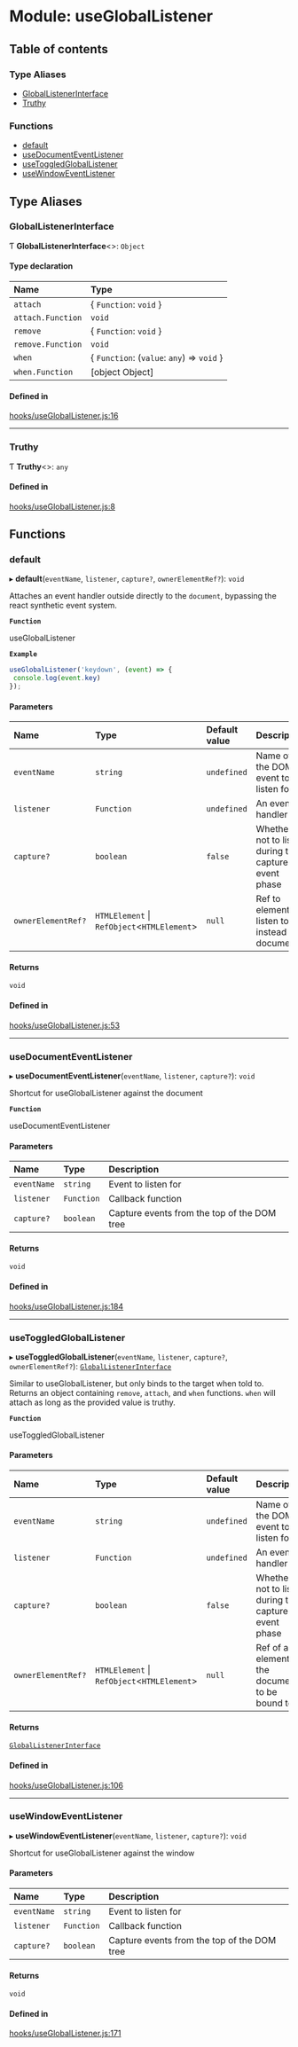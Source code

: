 # Module: useGlobalListener

## Table of contents

### Type Aliases

- [GlobalListenerInterface](useGlobalListener.md#globallistenerinterface)
- [Truthy](useGlobalListener.md#truthy)

### Functions

- [default](useGlobalListener.md#default)
- [useDocumentEventListener](useGlobalListener.md#usedocumenteventlistener)
- [useToggledGlobalListener](useGlobalListener.md#usetoggledgloballistener)
- [useWindowEventListener](useGlobalListener.md#usewindoweventlistener)

## Type Aliases

### GlobalListenerInterface

Ƭ **GlobalListenerInterface**<\>: `Object`

#### Type declaration

| Name | Type |
| :------ | :------ |
| `attach` | { `Function`: `void`  } |
| `attach.Function` | `void` |
| `remove` | { `Function`: `void`  } |
| `remove.Function` | `void` |
| `when` | { `Function`: (`value`: `any`) => `void`  } |
| `when.Function` | [object Object] |

#### Defined in

[hooks/useGlobalListener.js:16](https://github.com/Twipped/hooks/blob/f27aaa6/hooks/useGlobalListener.js#L16)

___

### Truthy

Ƭ **Truthy**<\>: `any`

#### Defined in

[hooks/useGlobalListener.js:8](https://github.com/Twipped/hooks/blob/f27aaa6/hooks/useGlobalListener.js#L8)

## Functions

### default

▸ **default**(`eventName`, `listener`, `capture?`, `ownerElementRef?`): `void`

Attaches an event handler outside directly to the `document`,
bypassing the react synthetic event system.

**`Function`**

useGlobalListener

**`Example`**

```ts
useGlobalListener('keydown', (event) => {
 console.log(event.key)
});
```

#### Parameters

| Name | Type | Default value | Description |
| :------ | :------ | :------ | :------ |
| `eventName` | `string` | `undefined` | Name of the DOM event to listen for. |
| `listener` | `Function` | `undefined` | An event handler |
| `capture?` | `boolean` | `false` | Whether or not to listen during the capture event phase |
| `ownerElementRef?` | `HTMLElement` \| `RefObject`<`HTMLElement`\> | `null` | Ref to element to listen to instead of document |

#### Returns

`void`

#### Defined in

[hooks/useGlobalListener.js:53](https://github.com/Twipped/hooks/blob/f27aaa6/hooks/useGlobalListener.js#L53)

___

### useDocumentEventListener

▸ **useDocumentEventListener**(`eventName`, `listener`, `capture?`): `void`

Shortcut for useGlobalListener against the document

**`Function`**

useDocumentEventListener

#### Parameters

| Name | Type | Description |
| :------ | :------ | :------ |
| `eventName` | `string` | Event to listen for |
| `listener` | `Function` | Callback function |
| `capture?` | `boolean` | Capture events from the top of the DOM tree |

#### Returns

`void`

#### Defined in

[hooks/useGlobalListener.js:184](https://github.com/Twipped/hooks/blob/f27aaa6/hooks/useGlobalListener.js#L184)

___

### useToggledGlobalListener

▸ **useToggledGlobalListener**(`eventName`, `listener`, `capture?`, `ownerElementRef?`): [`GlobalListenerInterface`](useGlobalListener.md#globallistenerinterface)

Similar to useGlobalListener, but only binds to the target when told to.
Returns an object containing `remove`, `attach`, and `when` functions.
`when` will attach as long as the provided value is truthy.

**`Function`**

useToggledGlobalListener

#### Parameters

| Name | Type | Default value | Description |
| :------ | :------ | :------ | :------ |
| `eventName` | `string` | `undefined` | Name of the DOM event to listen for. |
| `listener` | `Function` | `undefined` | An event handler |
| `capture?` | `boolean` | `false` | Whether or not to listen during the capture event phase |
| `ownerElementRef?` | `HTMLElement` \| `RefObject`<`HTMLElement`\> | `null` | Ref of an element in the document to be bound to. |

#### Returns

[`GlobalListenerInterface`](useGlobalListener.md#globallistenerinterface)

#### Defined in

[hooks/useGlobalListener.js:106](https://github.com/Twipped/hooks/blob/f27aaa6/hooks/useGlobalListener.js#L106)

___

### useWindowEventListener

▸ **useWindowEventListener**(`eventName`, `listener`, `capture?`): `void`

Shortcut for useGlobalListener against the window

#### Parameters

| Name | Type | Description |
| :------ | :------ | :------ |
| `eventName` | `string` | Event to listen for |
| `listener` | `Function` | Callback function |
| `capture?` | `boolean` | Capture events from the top of the DOM tree |

#### Returns

`void`

#### Defined in

[hooks/useGlobalListener.js:171](https://github.com/Twipped/hooks/blob/f27aaa6/hooks/useGlobalListener.js#L171)

